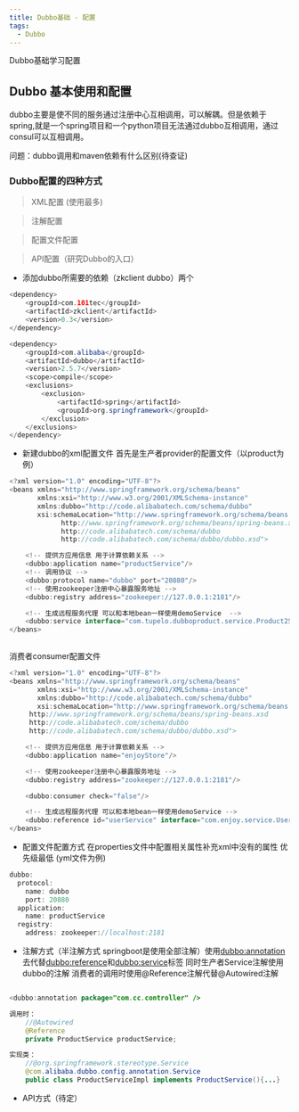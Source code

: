 ```yaml
---
title: Dubbo基础 - 配置
tags:
  - Dubbo
---
```


Dubbo基础学习配置

## Dubbo 基本使用和配置

dubbo主要是使不同的服务通过注册中心互相调用，可以解耦。但是依赖于spring,就是一个spring项目和一个python项目无法通过dubbo互相调用，通过consul可以互相调用。

问题：dubbo调用和maven依赖有什么区别(待查证)


### Dubbo配置的四种方式

> XML配置 (使用最多)

> 注解配置

> 配置文件配置

> API配置（研究Dubbo的入口）

<!-- more -->
- 添加dubbo所需要的依赖（zkclient dubbo）两个

```java
<dependency>
	<groupId>com.101tec</groupId>
	<artifactId>zkclient</artifactId>
	<version>0.3</version>
</dependency>

<dependency>
	<groupId>com.alibaba</groupId>
	<artifactId>dubbo</artifactId>
	<version>2.5.7</version>
	<scope>compile</scope>
	<exclusions>
		<exclusion>
			<artifactId>spring</artifactId>
			<groupId>org.springframework</groupId>
		</exclusion>
	</exclusions>
</dependency>
```

- 新建dubbo的xml配置文件 首先是生产者provider的配置文件（以product为例）

```java
<?xml version="1.0" encoding="UTF-8"?>
<beans xmlns="http://www.springframework.org/schema/beans"
       xmlns:xsi="http://www.w3.org/2001/XMLSchema-instance"
       xmlns:dubbo="http://code.alibabatech.com/schema/dubbo"
       xsi:schemaLocation="http://www.springframework.org/schema/beans
             http://www.springframework.org/schema/beans/spring-beans.xsd
             http://code.alibabatech.com/schema/dubbo
             http://code.alibabatech.com/schema/dubbo/dubbo.xsd">

    <!-- 提供方应用信息 用于计算依赖关系 -->
    <dubbo:application name="productService"/>
    <!-- 调用协议 -->
    <dubbo:protocol name="dubbo" port="20880"/>
    <!-- 使用zookeeper注册中心暴露服务地址 -->
    <dubbo:registry address="zookeeper://127.0.0.1:2181"/>

	<!-- 生成远程服务代理 可以和本地bean一样使用demoService  -->
    <dubbo:service interface="com.tupelo.dubboproduct.service.Product2Service" ref="product2Service" protocol="dubbo"/>
</beans>
	
```

消费者consumer配置文件

```java
<?xml version="1.0" encoding="UTF-8"?>
<beans xmlns="http://www.springframework.org/schema/beans"
       xmlns:xsi="http://www.w3.org/2001/XMLSchema-instance"
       xmlns:dubbo="http://code.alibabatech.com/schema/dubbo"
       xsi:schemaLocation="http://www.springframework.org/schema/beans
	 http://www.springframework.org/schema/beans/spring-beans.xsd        
	 http://code.alibabatech.com/schema/dubbo        
	 http://code.alibabatech.com/schema/dubbo/dubbo.xsd">

    <!-- 提供方应用信息 用于计算依赖关系 -->
    <dubbo:application name="enjoyStore"/>

    <!-- 使用zookeeper注册中心暴露服务地址 -->
    <dubbo:registry address="zookeeper://127.0.0.1:2181"/>

    <dubbo:consumer check="false"/>

    <!-- 生成远程服务代理 可以和本地bean一样使用demoService -->
    <dubbo:reference id="userService" interface="com.enjoy.service.UserService"  />
</beans>
```

- 配置文件配置方式 在properties文件中配置相关属性补充xml中没有的属性 优先级最低 (yml文件为例)

```java
dubbo:
  protocol:
    name: dubbo
    port: 20880
  application:
    name: productService
  registry:
    address: zookeeper://localhost:2181
```

- 注解方式（半注解方式 springboot是使用全部注解）使用<dubbo:annotation>去代替<dubbo:reference>和<dubbo:service>标签 同时生产者Service注解使用dubbo的注解 消费者的调用时使用@Reference注解代替@Autowired注解

```java

<dubbo:annotation package="com.cc.controller" />

调用时：
	//@Autowired
	@Reference
    private ProductService productService;

实现类：
	//@org.springframework.stereotype.Service
	@com.alibaba.dubbo.config.annotation.Service
	public class ProductServiceImpl implements ProductService(){...}
```

- API方式（待定）



